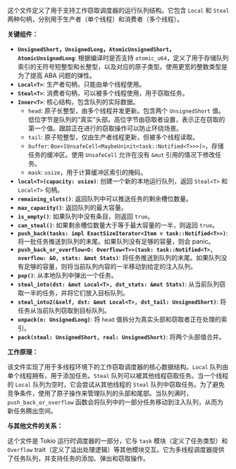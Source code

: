 这个文件定义了用于支持工作窃取调度器的运行队列结构。它包含 `Local` 和 `Steal` 两种句柄，分别用于生产者（单个线程）和消费者（多个线程）。

**关键组件：**

*   **`UnsignedShort`，`UnsignedLong`，`AtomicUnsignedShort`，`AtomicUnsignedLong`**:  根据编译时是否支持 `atomic_u64`，定义了用于存储队列索引的无符号短整型和长整型，以及对应的原子类型。使用更宽的整数类型是为了提高 ABA 问题的弹性。
*   **`Local<T>`**: 生产者句柄，只能由单个线程使用。
*   **`Steal<T>`**: 消费者句柄，可以被多个线程使用，用于窃取任务。
*   **`Inner<T>`**: 核心结构，包含队列的实际数据。
    *   `head`:  原子长整型，由多个线程并发更新。包含两个 `UnsignedShort` 值。低位字节是队列的“真实”头部。高位字节由窃取者设置，表示正在窃取的第一个值。跟踪正在进行的窃取操作可以防止环绕场景。
    *   `tail`:  原子短整型，仅由生产者线程更新，但被多个线程读取。
    *   `buffer`:  `Box<[UnsafeCell<MaybeUninit<task::Notified<T>>>]>`，存储任务的缓冲区。使用 `UnsafeCell` 允许在没有 `&mut` 引用的情况下修改任务。
    *   `mask`:  `usize`，用于计算缓冲区索引的掩码。
*   **`local<T>(capacity: usize)`**:  创建一个新的本地运行队列，返回 `Steal<T>` 和 `Local<T>` 句柄。
*   **`remaining_slots()`**:  返回队列中可以推送任务的剩余槽位数量。
*   **`max_capacity()`**:  返回队列的最大容量。
*   **`is_empty()`**:  如果队列中没有条目，则返回 `true`。
*   **`can_steal()`**:  如果剩余槽位数量大于等于最大容量的一半，则返回 `true`。
*   **`push_back(tasks: impl ExactSizeIterator<Item = task::Notified<T>>)`**:  将一批任务推送到队列的末尾。如果队列没有足够的容量，则会 panic。
*   **`push_back_or_overflow<O: Overflow<T>>(task: task::Notified<T>, overflow: &O, stats: &mut Stats)`**:  将任务推送到队列的末尾。如果队列没有足够的容量，则将当前队列内容的一半移动到给定的注入队列。
*   **`pop()`**:  从本地队列中弹出一个任务。
*   **`steal_into(dst: &mut Local<T>, dst_stats: &mut Stats)`**:  从当前队列窃取一半的任务，并将它们放入目标队列。
*   **`steal_into2(&self, dst: &mut Local<T>, dst_tail: UnsignedShort)`**:  将任务从当前队列窃取到目标队列。
*   **`unpack(n: UnsignedLong)`**:  将 `head` 值拆分为真实头部和窃取者正在处理的索引。
*   **`pack(steal: UnsignedShort, real: UnsignedShort)`**:  将两个头部值合并。

**工作原理：**

该文件实现了用于多线程环境下的工作窃取调度器的核心数据结构。`Local` 队列由单个线程拥有，用于添加任务。`Steal` 队列可以被其他线程窃取任务。当一个线程的 `Local` 队列为空时，它会尝试从其他线程的 `Steal` 队列中窃取任务。为了避免竞争条件，使用了原子操作来管理队列的头部和尾部。当队列满时，`push_back_or_overflow` 函数会将队列中的一部分任务移动到注入队列，从而为新任务腾出空间。

**与其他文件的关系：**

这个文件是 Tokio 运行时调度器的一部分，它与 `task` 模块（定义了任务类型）和 `Overflow` trait（定义了溢出处理逻辑）等其他模块交互。它为多线程调度器提供了任务队列，并支持任务的添加、弹出和窃取操作。
